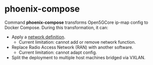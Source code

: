 # phoenix-compose

Command **phoenix-compose** transforms Open5GCore ip-map config to Docker Compose.
During this transformation, it can:

* Apply a [network definition](../netdef).
  * Current limitation: cannot add or remove network function.
* Replace Radio Access Network (RAN) with another software.
  * Current limitation: cannot adapt config.
* Split the deployment to multiple host machines bridged via VXLAN.
